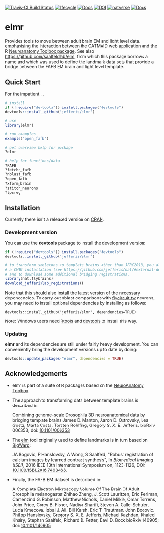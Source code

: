 <!-- badges: start -->
[![Travis-CI Build Status](https://travis-ci.org/jefferis/elmr.svg?branch=master)](https://travis-ci.org/jefferis/elmr)
[![lifecycle](https://img.shields.io/badge/lifecycle-maturing-blue.svg)](https://www.tidyverse.org/lifecycle/#maturing)
[![Docs](https://img.shields.io/badge/docs-100%25-brightgreen.svg)](http://jefferis.github.io/elmr/reference/)
[![DOI](https://zenodo.org/badge/52780580.svg)](https://zenodo.org/badge/latestdoi/52780580)
[![natverse](https://img.shields.io/badge/natverse-Part%20of%20the%20natverse-a241b6)](https://natverse.github.io)
[![Docs](https://img.shields.io/badge/docs-100%25-brightgreen.svg)](https://jefferis.github.io/elmr/reference/)
<!-- badges: end -->

# elmr

Provides tools to move between adult brain EM and light level data, emphasising
the interaction between the CATMAID web application and the R [Neuroanatomy
Toolbox package](https://github.com/jefferis/nat). See also https://github.com/saalfeldlab/elm, from which this 
package borrows a name and which was used to define the landmark data sets that
provide a bridge between the FAFB EM brain and light level template.

## Quick Start

For the impatient ...

```r
# install
if (!require("devtools")) install.packages("devtools") 
devtools::install_github("jefferis/elmr")

# use
library(elmr)

# run examples 
example("open_fafb")

# get overview help for package 
?elmr 

# help for functions/data 
?FAFB
?fetchn_fafb
?nblast_fafb
?open_fafb
?xform_brain
?stitch_neurons
?tpsreg
```

## Installation

Currently there isn't a released version on [CRAN](http://cran.r-project.org/).

### Development version
You can use the **devtools** package to install the development version:

```r 
if (!require("devtools")) install.packages("devtools")
devtools::install_github("jefferis/elmr")

# to transform skeletons to template brains other than JFRC2013, you also need
# a CMTK installation (see https://github.com/jefferis/nat/#external-dependencies)
# and to download some additional bridging registrations.
library(nat.flybrains)
download_jefferislab_registrations()
```
Note that this should also install the latest version of the necessary 
dependencies. To carry out nblast comparisons with [flycircuit.tw](http://flycircuit.tw) neurons, you may
need to install optional dependencies by installing as follows:

```
devtools::install_github("jefferis/elmr", dependencies=TRUE)
```

Note: Windows users need [Rtools](http://www.murdoch-sutherland.com/Rtools/) and
[devtools](http://CRAN.R-project.org/package=devtools) to install this way.

### Updating

**elmr** and its dependencies are still under fairly heavy development. You can 
conveniently bring the development versions up to date by doing:

```r
devtools::update_packages("elmr", dependencies = TRUE)
```

## Acknowledgements

* elmr is part of a suite of R packages based on the [NeuroAnatomy
Toolbox](http://jefferislab.github.io/)

* The approach to transforming data between template brains is described in 
  
  Combining genome-scale Drosophila 3D neuroanatomical data by bridging template brains
  James D. Manton, Aaron D. Ostrovsky, Lea Goetz, Marta Costa, Torsten Rohlfing,
  Gregory S. X. E. Jefferis. bioRxiv 006353; doi:
  [10.1101/006353](https://doi.org/10.1101/006353)
  
* The [elm](https://github.com/saalfeldlab/elm) tool originally used to define
landmarks is in turn based on [BigWarp](http://fiji.sc/BigWarp):

  JA Bogovic, P Hanslovsky, A Wong, S Saalfeld, "Robust registration of calcium
  images by learned contrast synthesis", In *Biomedical Imaging (ISBI)*, 2016
  IEEE 13th International Symposium on, 1123-1126,  DOI:
  [10.1109/ISBI.2016.7493463](https://doi.org/10.1109/ISBI.2016.7493463).

* Finally, the FAFB EM dataset is described in:
  
  A Complete Electron Microscopy Volume Of The Brain Of Adult Drosophila
  melanogaster Zhihao Zheng, J. Scott Lauritzen, Eric Perlman, Camenzind G.
  Robinson, Matthew Nichols, Daniel Milkie, Omar Torrens, John Price, Corey B.
  Fisher, Nadiya Sharifi, Steven A. Calle-Schuler, Lucia Kmecova, Iqbal J. Ali,
  Bill Karsh, Eric T. Trautman, John Bogovic, Philipp Hanslovsky, Gregory S. X. E.
  Jefferis, Michael Kazhdan, Khaled Khairy, Stephan Saalfeld, Richard D. Fetter,
  Davi D. Bock bioRxiv 140905; doi: [10.1101/140905](https://doi.org/10.1101/140905)
